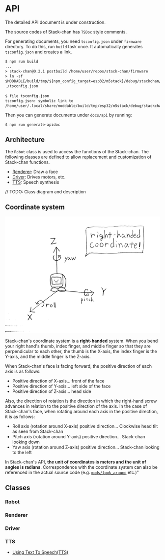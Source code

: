 # API

The detailed API document is under construction.

The source codes of Stack-chan has `TSDoc` style comments.

For generating documents, you need `tsconfig.json` under `firmware` directory.
To do this, run `build` task once.
It automatically generates `tsconfig.json` and creates a link.

```console
$ npm run build
...
> stack-chan@0.2.1 postbuild /home/user/repos/stack-chan/firmware
> ln -sf $MODDABLE/build/tmp/${npm_config_target=esp32/m5stack}/debug/stackchan/modules/tsconfig.json ./tsconfig.json

$ file tsconfig.json
tsconfig.json: symbolic link to /home/user/.local/share/moddable/build/tmp/esp32/m5stack/debug/stackchan/modules/tsconfig.json
```

Then you can generate documents under `docs/api` by running:

```console
$ npm run generate-apidoc
```

## Architecture

The `Robot` class is used to access the functions of the Stack-chan.
The following classes are defined to allow replacement and customization of Stack-chan functions.

- [Renderer](#renderer): Draw a face
- [Driver](#driver): Drives motors, etc.
- [TTS](#tts): Speech synthesis

// TODO: Class diagram and description

## Coordinate system

![coordinate for Stack-chan](./images/coordinate.jpg)

Stack-chan's coordinate system is a __right-handed__ system. When you bend your right hand's thumb, index finger, and middle finger so that they are perpendicular to each other, the thumb is the X-axis, the index finger is the Y-axis, and the middle finger is the Z-axis.

When Stack-chan's face is facing forward, the positive direction of each axis is as follows:

- Positive direction of X-axis... front of the face
- Positive direction of Y-axis... left side of the face
- Positive direction of Z-axis... head side

Also, the direction of rotation is the direction in which the right-hand screw advances in relation to the positive direction of the axis. In the case of Stack-chan's face, when rotating around each axis in the positive direction, it is as follows:

- Roll axis (rotation around X-axis) positive direction... Clockwise head tilt as seen from Stack-chan
- Pitch axis (rotation around Y-axis) positive direction... Stack-chan looking down
- Yaw axis (rotation around Z-axis) positive direction... Stack-chan looking to the left

In Stack-chan's API, __the unit of coordinates is meters and the unit of angles is radians__.
Correspondence with the coordinate system can also be referenced in the actual source code (e.g. [`mods/look_around`](../mods/look_around/) etc.)"

## Classes

### Robot

### Renderer

### Driver

### TTS

- [Using Text To Speech(TTS)](./text-to-speech.md)
